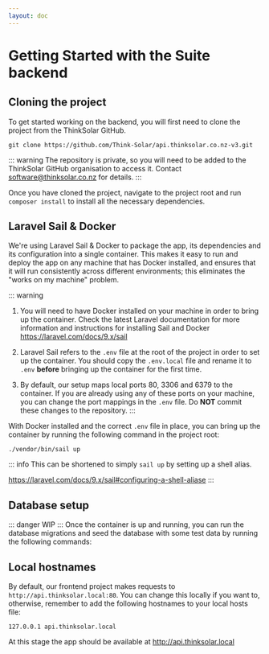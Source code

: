 ```yaml
---
layout: doc
---
```


# Getting Started with the Suite backend

## Cloning the project

To get started working on the backend, you will first need to clone the project from the ThinkSolar GitHub.

```
git clone https://github.com/Think-Solar/api.thinksolar.co.nz-v3.git
```

::: warning
The repository is private, so you will need to be added to the ThinkSolar GitHub organisation to access it.
Contact software@thinksolar.co.nz for details.
:::

Once you have cloned the project, navigate to the project root and run `composer install` to install all the necessary dependencies.

## Laravel Sail & Docker

We're using Laravel Sail & Docker to package the app, its dependencies and its configuration into a single container. This makes it easy to run and deploy the app on any machine that has Docker installed, and ensures that it will run consistently across different environments; this eliminates the "works on my machine" problem.

::: warning
1. You will need to have Docker installed on your machine in order to bring up the container.
Check the latest Laravel documentation for more information and instructions for installing Sail and Docker
https://laravel.com/docs/9.x/sail

2. Laravel Sail refers to the `.env` file at the root of the project in order to set up the container. You should copy the `.env.local` file and rename it to `.env` **before** bringing up the container for the first time.
3. By default, our setup maps local ports 80, 3306 and 6379 to the container. If you are already using any of these ports on your machine, you can change the port mappings in the `.env` file. Do **NOT** commit these changes to the repository.
:::

With Docker installed and the correct `.env` file in place, you can bring up the container by running the following command in the project root:

`./vendor/bin/sail up`

::: info
This can be shortened to simply `sail up` by setting up a shell alias.

https://laravel.com/docs/9.x/sail#configuring-a-shell-aliase
:::

## Database setup
::: danger
WIP
:::
Once the container is up and running, you can run the database migrations and seed the database with some test data by running the following commands:

## Local hostnames

By default, our frontend project makes requests to `http://api.thinksolar.local:80`. You can change this locally if you want to, otherwise, remember to add the following hostnames to your local hosts file:

```
127.0.0.1 api.thinksolar.local
```

At this stage the app should be available at http://api.thinksolar.local